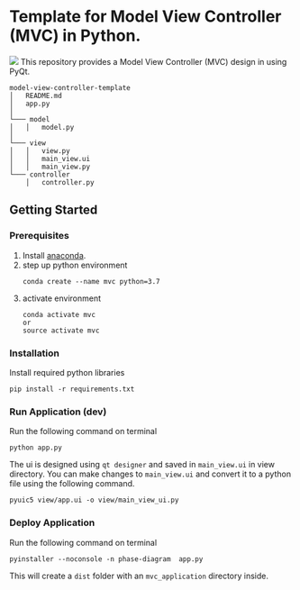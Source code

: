 # Template for Model View Controller (MVC) in Python.

![](window.JPG)
This repository provides a Model View Controller (MVC) design in using PyQt.
```ANSI
model-view-controller-template
│   README.md
│   app.py    
│
└─── model
│   │   model.py
│   
└─── view
│   │   view.py
│   │   main_view.ui
│   │   main_view.py
└─── controller
    │   controller.py
```

## Getting Started

### Prerequisites
1. Install [anaconda](https://www.anaconda.com/distribution/).
2. step up python environment
    ```buildoutcfg
    conda create --name mvc python=3.7
    ``` 
3. activate environment
    ```buildoutcfg
    conda activate mvc
    or 
    source activate mvc
    ```
    
### Installation
Install required python libraries 
```buildoutcfg
pip install -r requirements.txt

```
### Run Application (dev)
Run the following command on terminal
```buildoutcfg
python app.py
```

The ui is designed using `qt designer` and saved in `main_view.ui` in view directory.
You can make changes to `main_view.ui` and convert it to a python file using the following command.
```buildoutcfg
pyuic5 view/app.ui -o view/main_view_ui.py
```
### Deploy Application
Run the following command on terminal
```buildoutcfg
pyinstaller --noconsole -n phase-diagram  app.py
```

This will create a `dist` folder with an `mvc_application` directory inside.